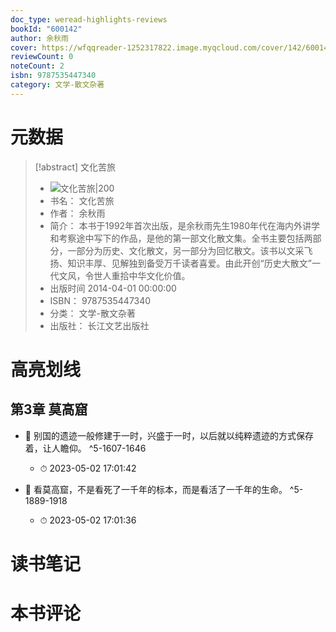 ```yaml
---
doc_type: weread-highlights-reviews
bookId: "600142"
author: 余秋雨
cover: https://wfqqreader-1252317822.image.myqcloud.com/cover/142/600142/t7_600142.jpg
reviewCount: 0
noteCount: 2
isbn: 9787535447340
category: 文学-散文杂著
---
```

# 元数据
> [!abstract] 文化苦旅
> - ![ 文化苦旅|200](https://wfqqreader-1252317822.image.myqcloud.com/cover/142/600142/t7_600142.jpg)
> - 书名： 文化苦旅
> - 作者： 余秋雨
> - 简介： 本书于1992年首次出版，是余秋雨先生1980年代在海内外讲学和考察途中写下的作品，是他的第一部文化散文集。全书主要包括两部分，一部分为历史、文化散文，另一部分为回忆散文。该书以文采飞扬、知识丰厚、见解独到备受万千读者喜爱。由此开创“历史大散文”一代文风，令世人重拾中华文化价值。
> - 出版时间 2014-04-01 00:00:00
> - ISBN： 9787535447340
> - 分类： 文学-散文杂著
> - 出版社： 长江文艺出版社

# 高亮划线

## 第3章 莫高窟


- 📌 别国的遗迹一般修建于一时，兴盛于一时，以后就以纯粹遗迹的方式保存着，让人瞻仰。 ^5-1607-1646
    - ⏱ 2023-05-02 17:01:42 

- 📌 看莫高窟，不是看死了一千年的标本，而是看活了一千年的生命。 ^5-1889-1918
    - ⏱ 2023-05-02 17:01:36 
# 读书笔记

# 本书评论

